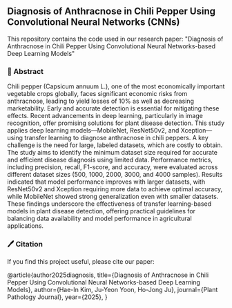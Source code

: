 
## Diagnosis of Anthracnose in Chili Pepper Using Convolutional Neural Networks (CNNs)

This repository contains the code used in our research paper:
"Diagnosis of Anthracnose in Chili Pepper Using Convolutional Neural Networks-based Deep Learning Models"

### 📜 Abstract
Chili pepper (Capsicum annuum L.), one of the most economically important vegetable crops globally, faces significant economic risks from anthracnose, leading to yield losses of 10% as well as decreasing marketability. Early and accurate detection is essential for mitigating these effects. Recent advancements in deep learning, particularly in image recognition, offer promising solutions for plant disease detection. This study applies deep learning models—MobileNet, ResNet50v2, and Xception—using transfer learning to diagnose anthracnose in chili peppers. A key challenge is the need for large, labeled datasets, which are costly to obtain. The study aims to identify the minimum dataset size required for accurate and efficient disease diagnosis using limited data. Performance metrics, including precision, recall, F1-score, and accuracy, were evaluated across different dataset sizes (500, 1000, 2000, 3000, and 4000 samples). Results indicated that model performance improves with larger datasets, with ResNet50v2 and Xception requiring more data to achieve optimal accuracy, while MobileNet showed strong generalization even with smaller datasets. These findings underscore the effectiveness of transfer learning-based models in plant disease detection, offering practical guidelines for balancing data availability and model performance in agricultural applications.


### 🖊 Citation

If you find this project useful, please cite our paper:

@article{author2025diagnosis,
  title={Diagnosis of Anthracnose in Chili Pepper Using Convolutional Neural Networks-based Deep Learning Models},
  author={Hae-In Kim, Ju-Yeon Yoon, Ho-Jong Ju},
  journal={Plant Pathology Journal},
  year={2025},
}
